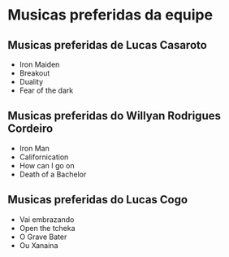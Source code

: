 # Musicas preferidas da equipe

## Musicas preferidas de Lucas Casaroto

* Iron Maiden
* Breakout
* Duality
* Fear of the dark

## Musicas preferidas do Willyan Rodrigues Cordeiro

* Iron Man
* Californication
* How can I go on
* Death of a Bachelor


## Musicas preferidas do Lucas Cogo

* Vai embrazando
* Open the tcheka
* O Grave Bater
* Ou Xanaina
